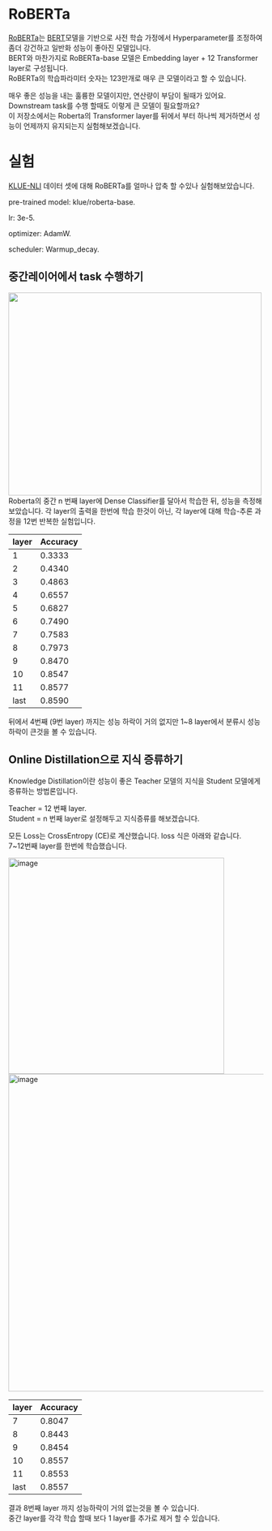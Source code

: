 # RoBERTa
[RoBERTa](https://arxiv.org/abs/1907.11692)는 [BERT](https://arxiv.org/abs/1810.04805)모델을 기반으로 사전 학습 가정에서 Hyperparameter를 조정하여 좀더 강건하고 일반화 성능이 좋아진 모델입니다.  
BERT와 마찬가지로 RoBERTa-base 모델은 Embedding layer + 12 Transformer layer로 구성됩니다.  
RoBERTa의 학습파라미터 숫자는 123만개로 매우 큰 모델이라고 할 수 있습니다.  
  
  
매우 좋은 성능을 내는 훌륭한 모델이지만, 연산량이 부담이 될때가 있어요.  
Downstream task를 수행 할때도 이렇게 큰 모델이 필요할까요?  
이 저장소에서는 Roberta의 Transformer layer를 뒤에서 부터 하나씩 제거하면서 성능이 언제까지 유지되는지 실험해보겠습니다.  


# 실험
[KLUE-NLI](https://klue-benchmark.com/) 데이터 셋에 대해 RoBERTa를 얼마나 압축 할 수있나 실험해보았습니다.  

pre-trained model: klue/roberta-base. 

lr: 3e-5. 

optimizer: AdamW. 

scheduler: Warmup_decay. 


## 중간레이어에서 task 수행하기
<img src="https://user-images.githubusercontent.com/87703352/159858352-9aff4bff-c892-47b2-99bd-b6c446c9b0de.png" width="500" height="400"> 
Roberta의 중간 n 번째 layer에 Dense Classifier를 달아서 학습한 뒤, 성능을 측정해 보았습니다.
각 layer의 출력을 한번에 학습 한것이 아닌, 각 layer에 대해 학습-추론 과정을 12번 반복한 실험입니다.

|layer|Accuracy|
|---|---|
|1|0.3333|
|2|0.4340|
|3|0.4863|
|4|0.6557|
|5|0.6827|
|6|0.7490|
|7|0.7583|
|8|0.7973|
|9|0.8470|
|10|0.8547|
|11|0.8577|
|last|0.8590| 

뒤에서 4번째 (9번 layer) 까지는 성능 하락이 거의 없지만 1~8 layer에서 분류시 성능하락이 큰것을 볼 수 있습니다.

## Online Distillation으로 지식 증류하기
Knowledge Distillation이란 성능이 좋은 Teacher 모델의 지식을 Student 모델에게 증류하는 방법론입니다.  

Teacher = 12 번째 layer.  
Student = n 번째 layer로 설정해두고 지식증류를 해보겠습니다.  
  
모든 Loss는 CrossEntropy (CE)로 계산했습니다. loss 식은 아래와 같습니다.  
7~12번째 layer를 한번에 학습했습니다.  

<img width="426" alt="image" src="https://user-images.githubusercontent.com/87703352/159862610-2405ebb8-2e4a-4512-baad-e285a83bb987.png">

<img width="626" alt="image" src="https://user-images.githubusercontent.com/87703352/159863816-5e84bde5-aabb-41a2-bd9a-06879f0befc4.png">  

|layer|Accuracy|
|---|---|
|7|0.8047|
|8|0.8443|
|9|0.8454|
|10|0.8557|
|11|0.8553|
|last|0.8557|  

결과 8번째 layer 까지 성능하락이 거의 없는것을 볼 수 있습니다.  
중간 layer를 각각 학습 할때 보다 1 layer를 추가로 제거 할 수 있습니다.
